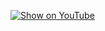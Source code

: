 [![Show on YouTube](https://img.youtube.com/vi/Nl8CV5NyW24/0.jpg)](https://www.youtube.com/watch?v=Nl8CV5NyW24)
